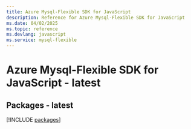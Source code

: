 ```yaml
---
title: Azure Mysql-Flexible SDK for JavaScript
description: Reference for Azure Mysql-Flexible SDK for JavaScript
ms.date: 04/02/2025
ms.topic: reference
ms.devlang: javascript
ms.service: mysql-flexible
---
```

# Azure Mysql-Flexible SDK for JavaScript - latest
## Packages - latest
[!INCLUDE [packages](mysql-flexible-index.md)]